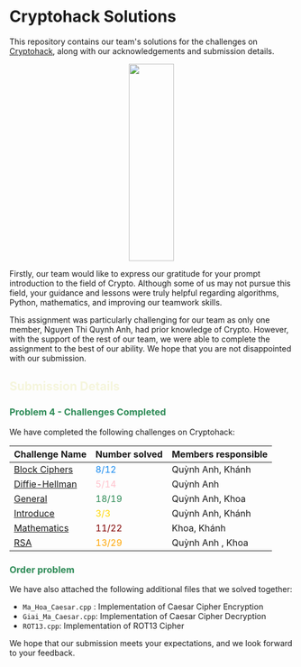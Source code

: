 # Cryptohack Solutions	
This repository contains our team's solutions for the challenges on [Cryptohack](https://cryptohack.org/), along with our acknowledgements and submission details.
<p align="center">
  <img width="40%" height="350px" src="https://cryptohack.org/static/img/main.png">
</p>

Firstly, our team would like to express our gratitude for your prompt introduction to the field of Crypto. Although some of us may not pursue this field, your guidance and lessons were truly helpful regarding algorithms, Python, mathematics, and improving our teamwork skills.

This assignment was particularly challenging for our team as only one member, Nguyen Thi Quynh Anh, had prior knowledge of Crypto. However, with the support of the rest of our team, we were able to complete the assignment to the best of our ability. We hope that you are not disappointed with our submission.

## <span style="color:#f5f5dc">Submission Details</span>

### <span style="color:#2E8B57">Problem 4 - Challenges Completed </span>

We have completed the following challenges on Cryptohack:

| Challenge Name | Number solved | Members responsible | 
| --- | --- | --- |
| <a href="https://github.com/ik-nown/Cryptohack/tree/master/BLOCK_CIPHER">Block Ciphers</a >| <span style="color:#1589F0">8/12</span> | Quỳnh Anh, Khánh |
| <a href="https://github.com/ik-nown/Cryptohack/tree/master/DIFFIE_HELLMAN">Diffie-Hellman</a> | <span style="color:#FFC0CB">5/14</span> | Quỳnh Anh |
| <a href="https://github.com/ik-nown/Cryptohack/tree/master/GENERAL">General</a> | <span style="color:#2E8B57">18/19</span> | Quỳnh Anh, Khoa |
| <a href="https://github.com/ik-nown/Cryptohack/tree/master/INTRODUCE">Introduce</a> | <span style="color:#FFD700">3/3</span> | Quỳnh Anh, Khánh |
| <a href="https://github.com/ik-nown/Cryptohack/tree/master/MATHEMATICS">Mathematics</a> | <span style="color:#800000">11/22</span> | Khoa, Khánh |
| <a href="https://github.com/ik-nown/Cryptohack/tree/master/RSA">RSA</a> | <span style="color:#FFA500">13/29</span> | Quỳnh Anh , Khoa |

### <span style="color:#2E8B57">Order problem</span>

We have also attached the following additional files that we solved together:

- `Ma_Hoa_Caesar.cpp` : Implementation of Caesar Cipher Encryption
- `Giai_Ma_Caesar.cpp`: Implementation of Caesar Cipher Decryption
- `ROT13.cpp`: Implementation of ROT13 Cipher

We hope that our submission meets your expectations, and we look forward to your feedback.
